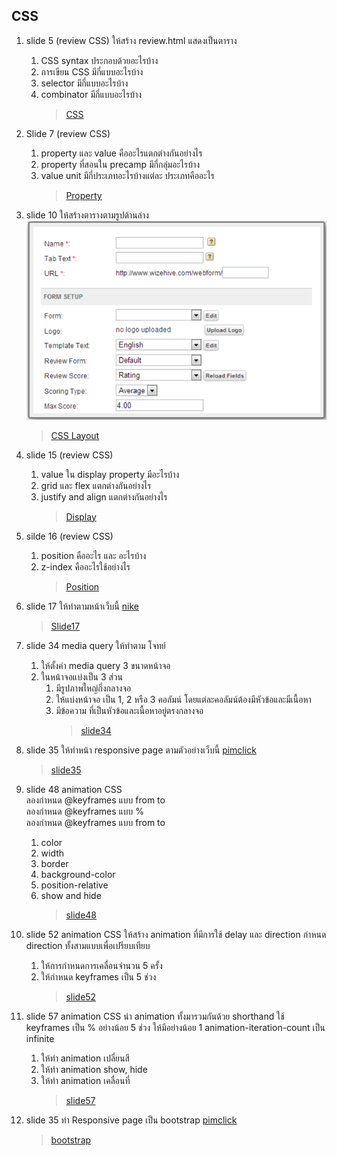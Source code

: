 ## CSS

1. slide 5 (review CSS) ให้สร้าง review.html แสดงเป็นตาราง

   1. CSS syntax ประกอบด้วยอะไรบ้าง
   2. การเขียน CSS มีกี่แบบอะไรบ้าง
   3. selector มีกี่แบบอะไรบ้าง
   4. combinator มีกี่แบบอะไรบ้าง
      > [CSS](./reviewCSS.html)

2. Slide 7 (review CSS)

   1. property และ value คืออะไรแตกต่างกันอย่างไร
   2. property ที่สอนใน precamp มีกี่กลุ่มอะไรบ้าง
   3. value unit มีกี่ประเภทอะไรบ้างแต่ละ ประเภทคืออะไร
      > [Property](./reviewProperty.html)

3. slide 10 ให้สร้างตารางตามรูปด้านล่าง  
   ![CSS Layout](./css.png)

   > [CSS Layout](./slide10.html)

4. slide 15 (review CSS)

   1. value ใน display property มีอะไรบ้าง
   2. grid และ flex แตกต่างกันอย่างไร
   3. justify and align แตกต่างกันอย่างไร
      > [Display](./reviewDisplay.html)

5. silde 16 (review CSS)

   1. position คืออะไร และ อะไรบ้าง
   2. z-index คืออะไรใช้อย่างไร
      > [Position](./reviewPosition.html)

6. slide 17 ให้ทำตามหน้าเว็บนี้
   [nike](https://www.nike.com/th/men?cp=62130418954_search_%7Cth%7CCore%2BBrand%2B-%2BGN%2B-%2BPure%2B-%2BXCategory%2B-%2BNike%2BThailand%2B-%2BTM%2B-%2BGeneral%2B-%2BMens%2BLP%2B-%2BEN_TH%2B-%2BExact%7CGOOGLE%7Cnike&gclid=EAIaIQobChMIj73I0p6-5wIVzBErCh1nGgUNEAAYASAAEgKYlPD_BwE&gclsrc=aw.ds)

   > [Slide17](./slide17)

7. slide 34 media query ให้ทำตาม โจทย์

   1. ให้ตั้งค่า media query 3 ขนาดหน้าจอ
   2. ในหน้าจอแบ่งเป็น 3 ส่วน
      1. มีรูปภาพใหญ่กึ่งกลางจอ
      2. ให้แบ่งหน้าจอ เป็น 1, 2 หรือ 3 คอลัมน์ โดยแต่ละคอลัมน์ต้องมีหัวข้อและมีเนื้อหา
      3. มีข้อความ ที่เป็นหัวข้อและเนื้อหาอยู่ตรงกลางจอ
         > [slide34](./slide34)

8. slide 35 ให้ทำหน้า responsive page ตามตัวอย่างเว็บนี้
   [pimclick](https://www.pimclick.com/contact-digital-agency-bangkok/)

   > [slide35](./slide35)

9. slide 48 animation CSS  
   ลองกำหนด @keyframes แบบ from to  
   ลองกำหนด @keyframes แบบ %  
   ลองกำหนด @keyframes แบบ from to

   1. color
   2. width
   3. border
   4. background-color
   5. position-relative
   6. show and hide
      > [slide48](./slide48)

10. slide 52 animation CSS ให้สร้าง animation ที่มีการใช้ delay และ direction กำหนด direction ทั้งสามแบบเพื่อเปรียบเทียบ

    1. ให้การกำหนดการเคลื่อนจำนวน 5 ครั้ง
    2. ให้กำหนด keyframes เป็น 5 ช่วง
       > [slide52](./slide52)

11. slide 57 animation CSS นำ animation ทั้งมารวมกันด้วย shorthand ใช้ keyframes เป็น % อย่างน้อย 5 ช่วง ให้มีอย่างน้อย 1 animation-iteration-count เป็น infinite

    1. ให้ทำ animation เปลี่ยนสี
    2. ให้ทำ animation show, hide
    3. ให้ทำ animation เคลื่อนที่
       > [slide57](./slide57)

12. slide 35 ทำ Responsive page เป็น bootstrap [pimclick](https://www.pimclick.com/contact-digital-agency-bangkok/)
    > [bootstrap](./bootstrap)
